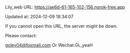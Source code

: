 Lily_web URL: https://ae6d-61-165-102-156.ngrok-free.app

Updated at: 2024-12-09 18:34:07

If you cannot open this URL, the server might be down.

Please contact: 

goley04@foxmail.com Or Wechat:GL_yeaH
